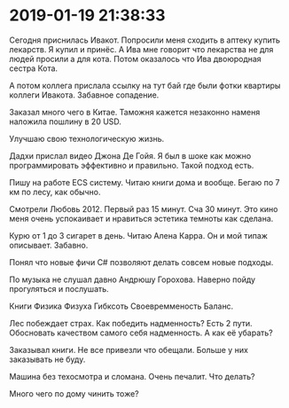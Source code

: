 # 2019-01-19 21:38:33

Сегодня приснилась Ивакот. Попросили меня сходить в аптеку купить лекарств. Я купил и принёс. А Ива мне говорит что лекарства не для людей просили а для кота. 
Потом оказалось что Ива двоюродная сестра Кота.

А потом коллега прислала ссылку на тут бай где были фотки квартиры коллеги Ивакота. Забавное сопадение.

Заказал много чего в Китае. Таможня кажется незаконно наменя наложила пошлину в 20 USD. 

Улучшаю свою технологическую жизнь.

Дадхи прислал видео Джона Де Гойя. Я был в шоке как можно программировать эффективно и правильно. Такой подход есть.

Пишу на работе ECS систему. Читаю книги дома и вообще. Бегаю по 7 км по лесу, как обычно. 

Смотрели Любовь 2012. Первый раз 15 минут. Сча 30 минут. Это кино меня очень успокаивает и нравиться эстетика темноты как сделана.

Курю от 1 до 3 сигарет в день. Читаю Алена Карра. Он и мой типаж описывает. Забавно. 

Понял что новые фичи C# позволяют делать совсем новые подходы.

По музыка не слушал давно Андрюшу Горохова. Наверно пойду прогуляться и послушать. 

Книги Физика Физуха Гибксоть Своевремменость Баланс.

Лес побеждает страх. Как победить надменность? Есть 2 пути. Обосновать качеством самого себя надменность. А как её убарать?

Заказывал книги. Не все привезли что обещали. Больше у них заказывать не буду.

Машина без техосмотра и сломана. Очень печалит. Что делать? 

Много чего по дому чинить тоже?